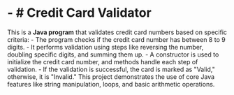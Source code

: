 <h1>
- # Credit Card Validator
</h1>
<p>
  This is a <b>Java program</b> that validates credit card numbers based on specific criteria:
- The program checks if the credit card number has between 8 to 9 digits.
- It performs validation using steps like reversing the number, doubling specific digits, and summing them up.
- A constructor is used to initialize the credit card number, and methods handle each step of validation.
- If the validation is successful, the card is marked as "Valid," otherwise, it is "Invalid."
This project demonstrates the use of core Java features like string manipulation, loops, and basic arithmetic operations.
</p>
